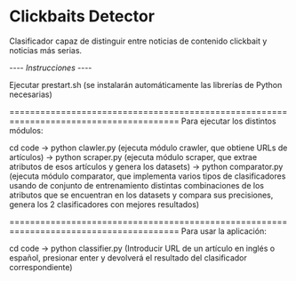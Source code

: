 # Clickbaits Detector

Clasificador capaz de distinguir entre noticias de contenido clickbait y noticias más serias.

---- *Instrucciones* ----

Ejecutar prestart.sh (se instalarán automáticamente las librerías de Python necesarias)

=======================================================================================
Para ejecutar los distintos módulos:

cd code
	-> python clawler.py (ejecuta módulo crawler, que obtiene URLs de artículos)
	-> python scraper.py (ejecuta módulo scraper, que extrae atributos de esos artículos y genera los datasets)
	-> python comparator.py (ejecuta módulo comparator, que implementa varios tipos de clasificadores usando de conjunto de entrenamiento distintas combinaciones de los atributos que se encuentran en los datasets y compara sus precisiones, genera los 2 clasificadores con mejores resultados)

=======================================================================================
Para usar la aplicación:

cd code
	-> python classifier.py (Introducir URL de un artículo en inglés o español, presionar enter y devolverá el resultado del clasificador correspondiente)
